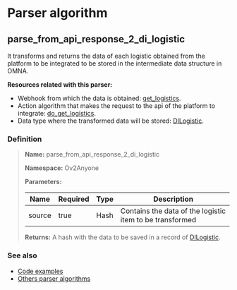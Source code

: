 # Parser algorithm
 
## parse_from_api_response_2_di_logistic

It transforms and returns the data of each logistic obtained from the platform to be integrated to be stored in 
the intermediate data structure in OMNA.

**Resources related with this parser:**

* Webhook from which the data is obtained: [get_logistics](../webhooks/overview.md?id=get_logistics).
* Action algorithm that makes the request to the api of the platform to integrate:
  [do_get_logistics](../action-algorithms/do_get_logistics.md).
* Data type where the transformed data will be stored: [DILogistic](../data-types/DILogistic.md).
    
### Definition

> **Name:** parse_from_api_response_2_di_logistic
> 
> **Namespace:** Ov2Anyone
>
> **Parameters:**
> 
> | Name | Required | Type | Description |
> | ---- | -------- | ---- | ----------- |
> | source | true | Hash | Contains the data of the logistic item to be transformed |
>
> **Returns:** A hash with the data to be saved in a record of [DILogistic](../data-types/DILogistic.md).

### See also
* [Code examples](https://cenit.io/algorithm?f[name][40703][o]=is&f[name][40703][v]=parse_from_api_response_2_di_logistic&f[namespace][40840][o]=starts_with&f[namespace][40840][v]=Ov2)
* [Others parser algorithms](overview?id=parse_from_api_response_2_di_logistic)